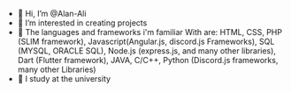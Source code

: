 - 👋 Hi, I’m @Alan-Ali
- 👀 I’m interested in creating projects
- 🍿  The languages and frameworks i'm familiar With are: HTML, CSS, PHP (SLIM framework), Javascript(Angular.js, discord.js Frameworks), SQL (MYSQL, ORACLE SQL),             Node.js (express.js, and many other libraries), Dart (Flutter framework), JAVA, C/C++, Python (Discord.js frameworks, many other Libraries)
- 🌱 I study at the university

